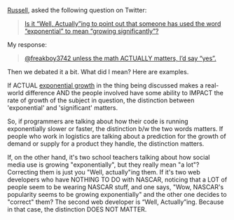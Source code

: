 [Russell](https://twitter.com/freakboy3742), asked the following question on Twitter:

>[Is it “Well, Actually”ing to point out that someone has used the word “exponential” to mean “growing significantly”?](https://twitter.com/freakboy3742/status/685606938910982144)

My response:

>[@freakboy3742 unless the math ACTUALLY matters, I’d say “yes”.](https://twitter.com/Transition/status/685611495174967296)

Then we debated it a bit. What did I mean? Here are examples.

If ACTUAL [exponential growth](https://en.wikipedia.org/wiki/Exponential_growth) in the thing being discussed makes a real-world difference AND the people involved have some ability to IMPACT the rate of growth of the subject in question, the distinction between 'exponential' and 'significant' matters.

So, if programmers are talking about how their code is running exponentially slower or faster, the distinction b/w the two words matters. If people who work in logistics are talking about a prediction for the growth of demand or supply for a product they handle, the distinction matters.

If, on the other hand, it's two school teachers talking about how social media use is growing "exponentially", but they really mean "a lot"? Correcting them is just you "Well, actually"ing them. If it's two web developers who have NOTHING TO DO with NASCAR, noticing that a LOT of people seem to be wearing NASCAR stuff, and one says, "Wow, NASCAR's popularity seems to be growing exponentially" and the other one decides to "correct" them? The second web developer is “Well, Actually”ing. Because in that case, the distinction DOES NOT MATTER.